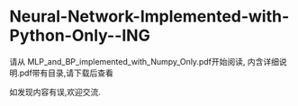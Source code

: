 # Neural-Network-Implemented-with-Python-Only--ING

请从 MLP_and_BP_implemented_with_Numpy_Only.pdf开始阅读, 内含详细说明.pdf带有目录,请下载后查看

如发现内容有误,欢迎交流.
